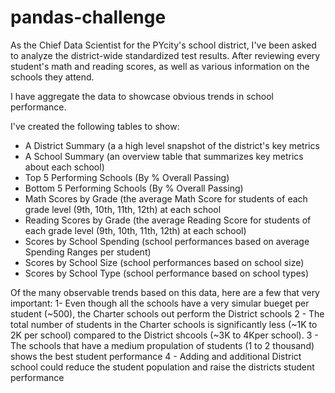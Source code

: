 # pandas-challenge

As the Chief Data Scientist for the PYcity's school district, I've been asked to analyze the district-wide standardized test results.  After reviewing every student's math and reading scores, as well as various information on the schools they attend.

I have aggregate the data to showcase obvious trends in school performance.

I've created the following tables to show:
- A District Summary (a a high level snapshot of the district's key metrics
- A School Summary (an overview table that summarizes key metrics about each school)
- Top 5 Performing Schools (By % Overall Passing)
- Bottom 5 Performing Schools (By % Overall Passing)
- Math Scores by Grade (the average Math Score for students of each grade level (9th, 10th, 11th, 12th) at each school
- Reading Scores by Grade (the average Reading Score for students of each grade level (9th, 10th, 11th, 12th) at each school)
- Scores by School Spending (school performances based on average Spending Ranges per student)
- Scores by School Size (school performances based on school size)
- Scores by School Type (school performance based on school types)


Of the many observable trends based on this data, here are a few that very important:
1- Even though all the schools have a very simular bueget per student (~500), the Charter schools out perform the District schools
2 - The total number of students in the Charter schools is significantly less (~1K to 2K per school) compared to the District shcools (~3K to 4Kper school).
3 - The schools that have a medium propulation of students (1 to 2 thousand) shows the best student performance
4 - Adding and additional District school could reduce the student population and raise the districts student performance
